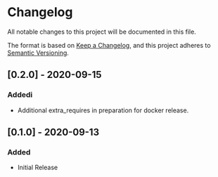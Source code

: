 # Changelog

All notable changes to this project will be documented in this file.

The format is based on [Keep a Changelog](https://keepachangelog.com/en/1.0.0/),
and this project adheres to [Semantic Versioning](https://semver.org/spec/v2.0.0.html).

## [0.2.0] - 2020-09-15
### Addedi
* Additional extra_requires in preparation for docker release.

## [0.1.0] - 2020-09-13
### Added
* Initial Release
